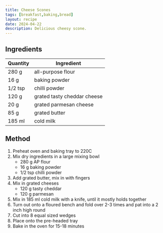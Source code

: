 ```yaml
---
title: Cheese Scones
tags: [breakfast,baking,bread]
layout: recipe
date: 2024-04-22
description: Delicious cheesy scone.
---
```

## Ingredients

|Quantity|Ingredient
|-|-
|280 g|all-purpose flour
|16 g|baking powder
|1/2 tsp|chilli powder
|120 g|grated tasty cheddar cheese
|20 g|grated parmesan cheese
|85 g|grated butter
|185 ml|cold milk

## Method

1. Preheat oven and baking tray to 220C
2. Mix dry ingredients in a large mixing bowl
    - 280 g AP flour
    - 16 g baking powder
    - 1/2 tsp chilli powder
3. Add grated butter, mix in with fingers
4. Mix in grated cheeses
    - 120 g tasty cheddar
    - 120 g parmesan
5. Mix in 185 ml cold milk with a knife, until it mostly holds together
6. Turn out onto a floured bench and fold over 2-3 times and pat into a 2 inch high round
7. Cut into 8 equal sized wedges
8. Place onto the pre-headed tray
9. Bake in the oven for 15-18 minutes

    